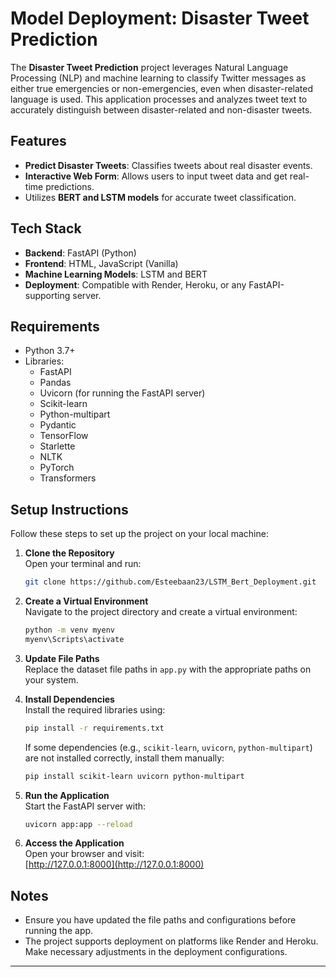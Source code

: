 
# Model Deployment: Disaster Tweet Prediction

The **Disaster Tweet Prediction** project leverages Natural Language Processing (NLP) and machine learning to classify Twitter messages as either true emergencies or non-emergencies, even when disaster-related language is used. This application processes and analyzes tweet text to accurately distinguish between disaster-related and non-disaster tweets.

## Features

- **Predict Disaster Tweets**: Classifies tweets about real disaster events.
- **Interactive Web Form**: Allows users to input tweet data and get real-time predictions.
- Utilizes **BERT and LSTM models** for accurate tweet classification.

## Tech Stack

- **Backend**: FastAPI (Python)
- **Frontend**: HTML, JavaScript (Vanilla)
- **Machine Learning Models**: LSTM and BERT
- **Deployment**: Compatible with Render, Heroku, or any FastAPI-supporting server.

## Requirements

- Python 3.7+
- Libraries: 
  - FastAPI
  - Pandas
  - Uvicorn (for running the FastAPI server)
  - Scikit-learn
  - Python-multipart
  - Pydantic
  - TensorFlow
  - Starlette
  - NLTK
  - PyTorch
  - Transformers

## Setup Instructions

Follow these steps to set up the project on your local machine:

1. **Clone the Repository**  
   Open your terminal and run:  
   ```bash
   git clone https://github.com/Esteebaan23/LSTM_Bert_Deployment.git
   ```

2. **Create a Virtual Environment**  
   Navigate to the project directory and create a virtual environment:  
   ```bash
   python -m venv myenv
   myenv\Scripts\activate
   ```

3. **Update File Paths**  
   Replace the dataset file paths in `app.py` with the appropriate paths on your system.

4. **Install Dependencies**  
   Install the required libraries using:  
   ```bash
   pip install -r requirements.txt
   ```

   If some dependencies (e.g., `scikit-learn`, `uvicorn`, `python-multipart`) are not installed correctly, install them manually:  
   ```bash
   pip install scikit-learn uvicorn python-multipart
   ```

5. **Run the Application**  
   Start the FastAPI server with:  
   ```bash
   uvicorn app:app --reload
   ```

6. **Access the Application**  
   Open your browser and visit:  
   [http://127.0.0.1:8000](http://127.0.0.1:8000)

## Notes

- Ensure you have updated the file paths and configurations before running the app.  
- The project supports deployment on platforms like Render and Heroku. Make necessary adjustments in the deployment configurations.

---
